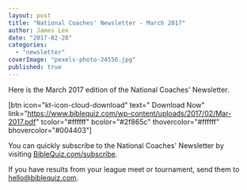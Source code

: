 ```yaml
---
layout: post
title: "National Coaches' Newsletter - March 2017"
author: James Lex
date: "2017-02-28"
categories: 
  - "newsletter"
coverImage: "pexels-photo-24556.jpg"
published: true
---
```


Here is the March 2017 edition of the National Coaches' Newsletter.

\[btn icon="kt-icon-cloud-download" text=" Download Now" link="https://www.biblequiz.com/wp-content/uploads/2017/02/Mar-2017.pdf" tcolor="#ffffff" bcolor="#2f865c" thovercolor="#ffffff" bhovercolor="#004403"\]

You can quickly subscribe to the National Coaches' Newsletter by visiting [BibleQuiz.com/subscribe](https://www.biblequiz.com/subscribe/).

If you have results from your league meet or tournament, send them to [hello@biblequiz.com](mailto:hello@biblequiz.com).
